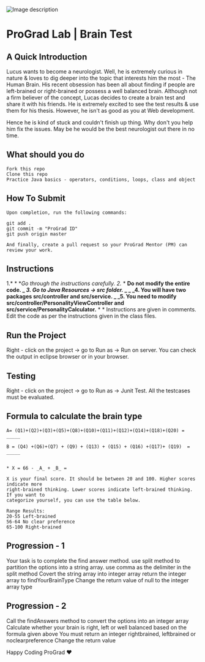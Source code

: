 ![Image description](https://i1.faceprep.in/ProGrad/face-logo-resized.png)

# ProGrad Lab | Brain Test

## A Quick Introduction

Lucus wants to become a neurologist. Well, he is extremely curious in nature & loves to dig deeper into the topic that interests him the most - The Human Brain. His recent obsession has been all about finding if people are left-brained or right-brained or possess a well balanced brain. Although not a firm believer of the concept, Lucas decides to create a brain test and share it with his friends. He is extremely excited to see the test results & use them for his thesis. However, he isn't as good as you at Web development. 

Hence he is kind of stuck and couldn't finish up thing. Why don't you help him fix the issues. May be he would be the best neurologist out there in no time. 

## What should you do
```
Fork this repo
Clone this repo
Practice Java basics - operators, conditions, loops, class and object
```

## How To Submit
```
Upon completion, run the following commands:

git add .
git commit -m "ProGrad ID"
git push origin master

And finally, create a pull request so your ProGrad Mentor (PM) can review your work.
```

## Instructions
1.* * **Go through the instructions carefully.
2.* * **Do not modify the entire code.
_ _3. Go to Java Resources -> src folder._ _ 
_ _4. You will have two packages src/controller and src/service.
_ _5. You need to modify src/controller/PersonalityViewController and src/service/PersonalityCalculator.** * *
Instructions are given in comments.
Edit the code as per the instructions given in the class files.

## Run the Project
Right - click on the project -> go to Run as -> Run on server. You can check the output in eclipse browser or in your browser.

## Testing
Right - click on the project -> go to Run as -> Junit Test. All the testcases must be evaluated.

## Formula to calculate the brain type
```  
A= (Q1)+(Q2)+(Q3)+(Q5)+(Q8)+(Q10)+(Q11)+(Q12)+(Q14)+(Q18)+(Q20) = _____
  
B = (Q4) +(Q6)+(Q7) + (Q9) + (Q13) + (Q15) + (Q16) +(Q17)+ (Q19)  = _____ 
            

* X = 66 - _A_ + _B_ =

X is your final score. It should be between 20 and 100. Higher scores indicate more 
right-brained thinking. Lower scores indicate left-brained thinking. If you want to 
categorize yourself, you can use the table below. 

Range Results:
20-55 Left-brained 
56-64 No clear preference 
65-100 Right-brained

```

## Progression - 1
Your task is to complete the find answer method.
use split method to partition the options into a string array.
use comma as the delimiter in the split method
Covert the string array into integer array
return the integer array to findYourBrainType
Change the return value of null to the integer array type


## Progression - 2
Call the findAnswers method to convert the options into an integer array 
Calculate whether your brain is right, left or well balanced based on the formula given above
You must return an integer rightbrained, leftbrained or noclearpreference
Change the return value 

Happy Coding ProGrad ❤️

